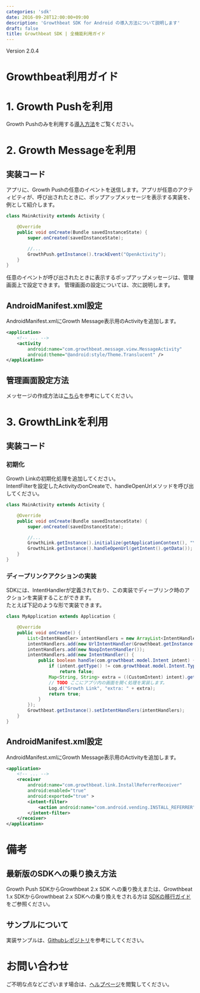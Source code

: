 ```yaml
---
categories: 'sdk'
date: 2016-09-28T12:00:00+09:00
description: 'Growthbeat SDK for Android の導入方法について説明します'
draft: false
title: Growthbeat SDK | 全機能利用ガイド
---
```


Version 2.0.4  
# Growthbeat利用ガイド  
# 1. Growth Pushを利用  
Growth Pushのみを利用する[導入方法](/sdk/android/guide)をご覧ください。
# 2. Growth Messageを利用  
## 実装コード  
アプリに、Growth Pushの任意のイベントを送信します。アプリが任意のアクティビティが、呼び出されたときに、ポップアップメッセージを表示する実装を、例として紹介します。  

```java
class MainActivity extends Activity {

    @Override
    public void onCreate(Bundle savedInstanceState) {
        super.onCreated(savedInstanceState);

        //...
        GrowthPush.getInstance().trackEvent("OpenActivity");
    }
}
```  
任意のイベントが呼び出されたときに表示するポップアップメッセージは、管理画面上で設定できます。  管理画面の設定については、次に説明します。  

## AndroidManifest.xml設定  
AndroidManifest.xmlにGrowth Message表示用のActivityを追加します。

```xml
<application>
    <!-- ... -->
    <activity
        android:name="com.growthbeat.message.view.MessageActivity"
        android:theme="@android:style/Theme.Translucent" />
</application>
```  
## 管理画面設定方法
メッセージの作成方法は[こちら](/manual/growthmessage/#配信作成)を参考にしてください。  
# 3. GrowthLinkを利用  
## 実装コード  
### 初期化  
Growth Linkの初期化処理を追加してください。  
IntentFilterを設定したActivityのonCreateで、handleOpenUrlメソッドを呼び出してください。

```java
class MainActivity extends Activity {

    @Override
    public void onCreate(Bundle savedInstanceState) {
        super.onCreated(savedInstanceState);

        //...
        GrowthLink.getInstance().initialize(getApplicationContext(), "YOUR_APPLICATION_ID", "YOUR_CREDENTIAL_ID");
        GrowthLink.getInstance().handleOpenUrl(getIntent().getData());
    }
}
```  
### ディープリンクアクションの実装  
SDKには、IntentHandlerが定義されており、この実装でディープリンク時のアクションを実装することができます。  
たとえば下記のような形で実装できます。  

```java
class MyApplication extends Application {

    @Override
    public void onCreate() {
        List<IntentHandler> intentHandlers = new ArrayList<IntentHandler>();
        intentHandlers.add(new UrlIntentHandler(Growthbeat.getInstance().getContext()));
        intentHandlers.add(new NoopIntentHandler());
        intentHandlers.add(new IntentHandler() {
            public boolean handle(com.growthbeat.model.Intent intent) {
                if (intent.getType() != com.growthbeat.model.Intent.Type.custom)
                    return false;
                Map<String, String> extra = ((CustomIntent) intent).getExtra();
                // TODO ここにアプリ内の画面を開く処理を実装します。
                Log.d("Growth Link", "extra: " + extra);
                return true;
            }
        });
        Growthbeat.getInstance().setIntentHandlers(intentHandlers);
    }
}
```   
## AndroidManifest.xml設定  
AndroidManifest.xmlにGrowth Message表示用のActivityを追加します。

```xml
<application>
    <!-- ... -->
    <receiver
        android:name="com.growthbeat.link.InstallReferrerReceiver"
        android:enabled="true"
        android:exported="true" >
        <intent-filter>
            <action android:name="com.android.vending.INSTALL_REFERRER" />
        </intent-filter>
    </receiver>
</application>
```   
# 備考  
## 最新版のSDKへの乗り換え方法  
Growth Push SDKからGrowthbeat 2.x SDK への乗り換えまたは、Growthbeat 1.x SDKからGrowthbeat 2.x SDKへの乗り換えをされる方は
[SDKの移行ガイド](/sdk/android/migrate)をご参照ください。    
## サンプルについて  
実装サンプルは、[Githubレポジトリ](https://github.com/growthbeat/growthbeat-android)を参考にしてください。  
# お問い合わせ  
ご不明な点などございます場合は、[ヘルプページ](http://faq.growthbeat.com/)を閲覧してください。  
